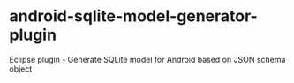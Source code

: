 android-sqlite-model-generator-plugin
=====================================

Eclipse plugin - Generate SQLite model for Android based on JSON schema object
